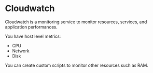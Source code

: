 # Cloudwatch
Cloudwatch is a monitoring service to monitor resources, services, and application performances.

You have host level metrics: 
- CPU 
- Network
- Disk


You can create custom scripts to monitor other resources such as RAM.
